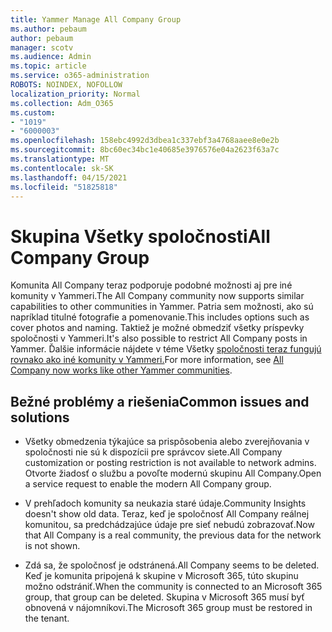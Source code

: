 ```yaml
---
title: Yammer Manage All Company Group
ms.author: pebaum
author: pebaum
manager: scotv
ms.audience: Admin
ms.topic: article
ms.service: o365-administration
ROBOTS: NOINDEX, NOFOLLOW
localization_priority: Normal
ms.collection: Adm_O365
ms.custom:
- "1019"
- "6000003"
ms.openlocfilehash: 158ebc4992d3dbea1c337ebf3a4768aaee8e0e2b
ms.sourcegitcommit: 8bc60ec34bc1e40685e3976576e04a2623f63a7c
ms.translationtype: MT
ms.contentlocale: sk-SK
ms.lasthandoff: 04/15/2021
ms.locfileid: "51825818"
---
```

# <a name="all-company-group"></a><span data-ttu-id="08569-102">Skupina Všetky spoločnosti</span><span class="sxs-lookup"><span data-stu-id="08569-102">All Company Group</span></span>

<span data-ttu-id="08569-103">Komunita All Company teraz podporuje podobné možnosti aj pre iné komunity v Yammeri.</span><span class="sxs-lookup"><span data-stu-id="08569-103">The All Company community now supports similar capabilities to other communities in Yammer.</span></span> <span data-ttu-id="08569-104">Patria sem možnosti, ako sú napríklad titulné fotografie a pomenovanie.</span><span class="sxs-lookup"><span data-stu-id="08569-104">This includes options such as cover photos and naming.</span></span> <span data-ttu-id="08569-105">Taktiež je možné obmedziť všetky príspevky spoločnosti v Yammeri.</span><span class="sxs-lookup"><span data-stu-id="08569-105">It's also possible to restrict All Company posts in Yammer.</span></span> <span data-ttu-id="08569-106">Ďalšie informácie nájdete v téme Všetky [spoločnosti teraz fungujú rovnako ako iné komunity v Yammeri.](https://docs.microsoft.com/yammer/manage-yammer-groups/yammer-all-company-yammer-community)</span><span class="sxs-lookup"><span data-stu-id="08569-106">For more information, see [All Company now works like other Yammer communities](https://docs.microsoft.com/yammer/manage-yammer-groups/yammer-all-company-yammer-community).</span></span>

## <a name="common-issues-and-solutions"></a><span data-ttu-id="08569-107">Bežné problémy a riešenia</span><span class="sxs-lookup"><span data-stu-id="08569-107">Common issues and solutions</span></span>

- <span data-ttu-id="08569-108">Všetky obmedzenia týkajúce sa prispôsobenia alebo zverejňovania v spoločnosti nie sú k dispozícii pre správcov siete.</span><span class="sxs-lookup"><span data-stu-id="08569-108">All Company customization or posting restriction is not available to network admins.</span></span> <span data-ttu-id="08569-109">Otvorte žiadosť o službu a povoľte modernú skupinu All Company.</span><span class="sxs-lookup"><span data-stu-id="08569-109">Open a service request to enable the modern All Company group.</span></span>

- <span data-ttu-id="08569-110">V prehľadoch komunity sa neukazia staré údaje.</span><span class="sxs-lookup"><span data-stu-id="08569-110">Community Insights doesn't show old data.</span></span> <span data-ttu-id="08569-111">Teraz, keď je spoločnosť All Company reálnej komunitou, sa predchádzajúce údaje pre sieť nebudú zobrazovať.</span><span class="sxs-lookup"><span data-stu-id="08569-111">Now that All Company is a real community, the previous data for the network is not shown.</span></span>

- <span data-ttu-id="08569-112">Zdá sa, že spoločnosť je odstránená.</span><span class="sxs-lookup"><span data-stu-id="08569-112">All Company seems to be deleted.</span></span> <span data-ttu-id="08569-113">Keď je komunita pripojená k skupine v Microsoft 365, túto skupinu možno odstrániť.</span><span class="sxs-lookup"><span data-stu-id="08569-113">When the community is connected to an Microsoft 365 group, that group can be deleted.</span></span> <span data-ttu-id="08569-114">Skupina v Microsoft 365 musí byť obnovená v nájomníkovi.</span><span class="sxs-lookup"><span data-stu-id="08569-114">The Microsoft 365 group must be restored in the tenant.</span></span>


